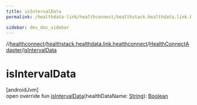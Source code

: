 ```yaml
---
title: isIntervalData
permalink: /healthdata-link/healthconnect/healthstack.healthdata.link.healthconnect/-health-connect-adapter/is-interval-data.html

sidebar: dev_doc_sidebar
---
```

//[healthconnect](../../../index.html)/[healthstack.healthdata.link.healthconnect](../index.html)/[HealthConnectAdapter](index.html)/[isIntervalData](is-interval-data.html)



# isIntervalData



[androidJvm]\
open override fun [isIntervalData](is-interval-data.html)(healthDataName: [String](https://kotlinlang.org/api/latest/jvm/stdlib/kotlin/-string/index.html)): [Boolean](https://kotlinlang.org/api/latest/jvm/stdlib/kotlin/-boolean/index.html)




